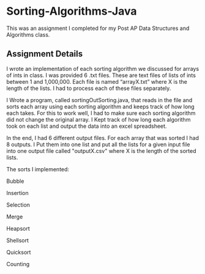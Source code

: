 # Sorting-Algorithms-Java
This was an assignment I completed for my Post AP Data Structures and Algorithms class.
## Assignment Details
I wrote an implementation of each sorting algorithm we discussed for arrays of ints in class. I was provided 6 .txt files. These are text files of lists of ints between 1 and 1,000,000. Each file is named “arrayX.txt” where X is the length of the lists. I had to process each of these files separately. 

I Wrote a program, called sortingOutSorting.java, that reads in the file and sorts each array using each sorting algorithm and keeps track of how long each takes. For this to work well, I had to make sure each sorting algorithm did not change the original array. I Kept track of how long each algorithm took on each list and output the data into an excel spreadsheet. 

In the end, I had 6 different output files. For each array that was sorted I had 8 outputs. I Put them into one list and put all the lists for a given input file into one output file called "outputX.csv" where X is the length of the sorted lists.


The sorts I implemented:


Bubble

Insertion

Selection

Merge

Heapsort

Shellsort

Quicksort

Counting
